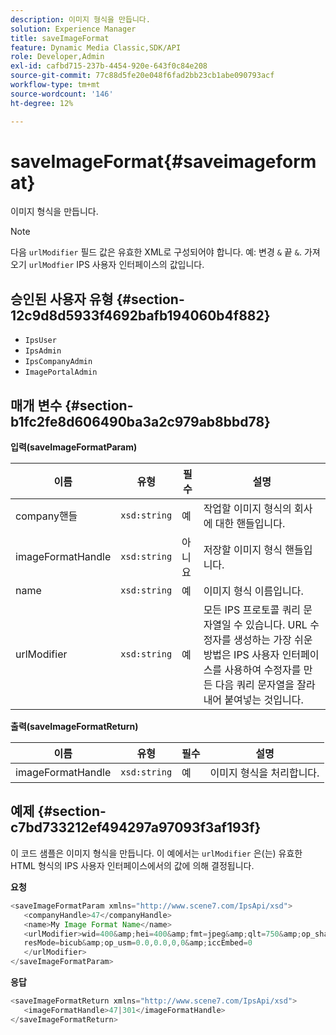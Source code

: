 ```yaml
---
description: 이미지 형식을 만듭니다.
solution: Experience Manager
title: saveImageFormat
feature: Dynamic Media Classic,SDK/API
role: Developer,Admin
exl-id: cafbd715-237b-4454-920e-643f0c84e208
source-git-commit: 77c88d5fe20e048f6fad2bb23cb1abe090793acf
workflow-type: tm+mt
source-wordcount: '146'
ht-degree: 12%

---
```


# saveImageFormat{#saveimageformat}

이미지 형식을 만듭니다.

>[!NOTE]
>
>다음 `urlModifier` 필드 값은 유효한 XML로 구성되어야 합니다. 예: 변경 `&` 끝 `&`. 가져오기 `urlModfier` IPS 사용자 인터페이스의 값입니다.

## 승인된 사용자 유형 {#section-12c9d8d5933f4692bafb194060b4f882}

* `IpsUser`
* `IpsAdmin`
* `IpsCompanyAdmin`
* `ImagePortalAdmin`

## 매개 변수 {#section-b1fc2fe8d606490ba3a2c979ab8bbd78}

**입력(saveImageFormatParam)**

| 이름 | 유형 | 필수 | 설명 |
|---|---|---|---|
| company핸들 | `xsd:string` | 예 | 작업할 이미지 형식의 회사에 대한 핸들입니다. |
| imageFormatHandle | `xsd:string` | 아니요 | 저장할 이미지 형식 핸들입니다. |
| name | `xsd:string` | 예 | 이미지 형식 이름입니다. |
| urlModifier | `xsd:string` | 예 | 모든 IPS 프로토콜 쿼리 문자열일 수 있습니다. URL 수정자를 생성하는 가장 쉬운 방법은 IPS 사용자 인터페이스를 사용하여 수정자를 만든 다음 쿼리 문자열을 잘라내어 붙여넣는 것입니다. |

**출력(saveImageFormatReturn)**

| 이름 | 유형 | 필수 | 설명 |
|---|---|---|---|
| imageFormatHandle | `xsd:string` | 예 | 이미지 형식을 처리합니다. |

## 예제 {#section-c7bd733212ef494297a97093f3af193f}

이 코드 샘플은 이미지 형식을 만듭니다. 이 예에서는 `urlModifier` 은(는) 유효한 HTML 형식의 IPS 사용자 인터페이스에서의 값에 의해 결정됩니다.

**요청**

```java
<saveImageFormatParam xmlns="http://www.scene7.com/IpsApi/xsd"> 
   <companyHandle>47</companyHandle> 
   <name>My Image Format Name</name> 
   <urlModifier>wid=400&amp;hei=400&amp;fmt=jpeg&amp;qlt=750&amp;op_sharpen=0&amp; 
   resMode=bicub&amp;op_usm=0.0,0.0,0,0&amp;iccEmbed=0 
   </urlModifier> 
</saveImageFormatParam>
```

**응답**

```java
<saveImageFormatReturn xmlns="http://www.scene7.com/IpsApi/xsd"> 
   <imageFormatHandle>47|301</imageFormatHandle> 
</saveImageFormatReturn>
```
